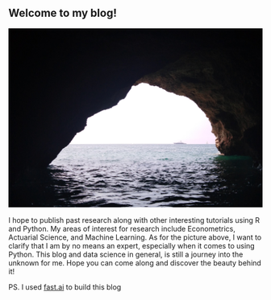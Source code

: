 ## Welcome to my blog!

![Cave journey](images/cave.jpg)

I hope to publish past research along with other interesting tutorials using R and Python. My areas of interest for research include Econometrics, Actuarial Science, and Machine Learning. As for the picture above, I want to clarify that I am by no means an expert, especially when it comes to using Python. This blog and data science in general, is still a journey into the unknown for me. Hope you can come along and discover the beauty behind it!


PS. I used [fast.ai](https://www.fast.ai) to build this blog 
